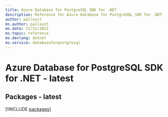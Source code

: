 ```yaml
---
title: Azure Database for PostgreSQL SDK for .NET
description: Reference for Azure Database for PostgreSQL SDK for .NET
author: pallavit
ms.author: pallavit
ms.data: 11/21/2022
ms.topic: reference
ms.devlang: dotnet
ms.service: databaseforpostgresql
---
```

# Azure Database for PostgreSQL SDK for .NET - latest
## Packages - latest
[!INCLUDE [packages](database-for-postgresql-index.md)]